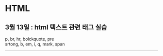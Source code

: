 # HTML
<h2>3월 13일 : html 텍스트 관련 태그 실습</h2>
p, br, hr, bolckquote, pre<br>
srtong, b, em, i, q, mark, span
<hr>
